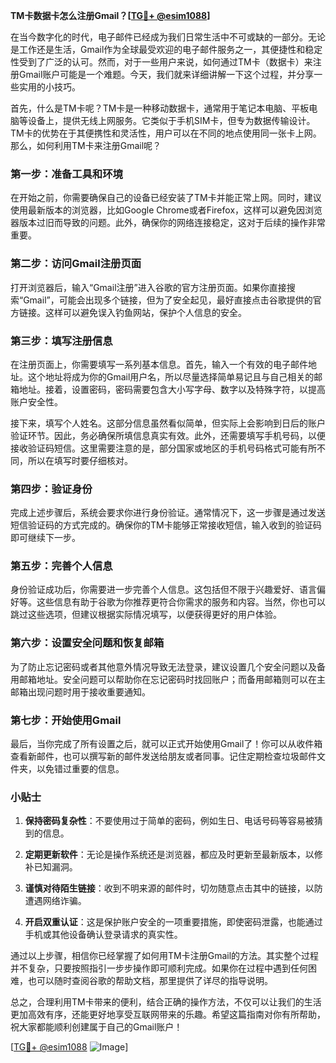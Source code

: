**TM卡数据卡怎么注册Gmail？[[TG💪+ @esim1088](https://t.me/s/esim1088)]**

在当今数字化的时代，电子邮件已经成为我们日常生活中不可或缺的一部分。无论是工作还是生活，Gmail作为全球最受欢迎的电子邮件服务之一，其便捷性和稳定性受到了广泛的认可。然而，对于一些用户来说，如何通过TM卡（数据卡）来注册Gmail账户可能是一个难题。今天，我们就来详细讲解一下这个过程，并分享一些实用的小技巧。

首先，什么是TM卡呢？TM卡是一种移动数据卡，通常用于笔记本电脑、平板电脑等设备上，提供无线上网服务。它类似于手机SIM卡，但专为数据传输设计。TM卡的优势在于其便携性和灵活性，用户可以在不同的地点使用同一张卡上网。那么，如何利用TM卡来注册Gmail呢？

### 第一步：准备工具和环境

在开始之前，你需要确保自己的设备已经安装了TM卡并能正常上网。同时，建议使用最新版本的浏览器，比如Google Chrome或者Firefox，这样可以避免因浏览器版本过旧而导致的问题。此外，确保你的网络连接稳定，这对于后续的操作非常重要。

### 第二步：访问Gmail注册页面

打开浏览器后，输入“Gmail注册”进入谷歌的官方注册页面。如果你直接搜索“Gmail”，可能会出现多个链接，但为了安全起见，最好直接点击谷歌提供的官方链接。这样可以避免误入钓鱼网站，保护个人信息的安全。

### 第三步：填写注册信息

在注册页面上，你需要填写一系列基本信息。首先，输入一个有效的电子邮件地址。这个地址将成为你的Gmail用户名，所以尽量选择简单易记且与自己相关的邮箱地址。接着，设置密码，密码需要包含大小写字母、数字以及特殊字符，以提高账户安全性。

接下来，填写个人姓名。这部分信息虽然看似简单，但实际上会影响到日后的账户验证环节。因此，务必确保所填信息真实有效。此外，还需要填写手机号码，以便接收验证码短信。这里需要注意的是，部分国家或地区的手机号码格式可能有所不同，所以在填写时要仔细核对。

### 第四步：验证身份

完成上述步骤后，系统会要求你进行身份验证。通常情况下，这一步骤是通过发送短信验证码的方式完成的。确保你的TM卡能够正常接收短信，输入收到的验证码即可继续下一步。

### 第五步：完善个人信息

身份验证成功后，你需要进一步完善个人信息。这包括但不限于兴趣爱好、语言偏好等。这些信息有助于谷歌为你推荐更符合你需求的服务和内容。当然，你也可以跳过这些选项，但建议根据实际情况填写，以便获得更好的用户体验。

### 第六步：设置安全问题和恢复邮箱

为了防止忘记密码或者其他意外情况导致无法登录，建议设置几个安全问题以及备用邮箱地址。安全问题可以帮助你在忘记密码时找回账户；而备用邮箱则可以在主邮箱出现问题时用于接收重要通知。

### 第七步：开始使用Gmail

最后，当你完成了所有设置之后，就可以正式开始使用Gmail了！你可以从收件箱查看新邮件，也可以撰写新的邮件发送给朋友或者同事。记住定期检查垃圾邮件文件夹，以免错过重要的信息。

### 小贴士

1. **保持密码复杂性**：不要使用过于简单的密码，例如生日、电话号码等容易被猜到的信息。
   
2. **定期更新软件**：无论是操作系统还是浏览器，都应及时更新至最新版本，以修补已知漏洞。

3. **谨慎对待陌生链接**：收到不明来源的邮件时，切勿随意点击其中的链接，以防遭遇网络诈骗。

4. **开启双重认证**：这是保护账户安全的一项重要措施，即使密码泄露，也能通过手机或其他设备确认登录请求的真实性。

通过以上步骤，相信你已经掌握了如何用TM卡注册Gmail的方法。其实整个过程并不复杂，只要按照指引一步步操作即可顺利完成。如果你在过程中遇到任何困难，也可以随时查阅谷歌的帮助文档，那里提供了详尽的指导说明。

总之，合理利用TM卡带来的便利，结合正确的操作方法，不仅可以让我们的生活更加高效有序，还能更好地享受互联网带来的乐趣。希望这篇指南对你有所帮助，祝大家都能顺利创建属于自己的Gmail账户！

[[TG💪+ @esim1088](https://t.me/s/esim1088) ![Image](https://i.postimg.cc/4NQfJmqS/Snipaste-2025-05-13-00-14-12.png)]